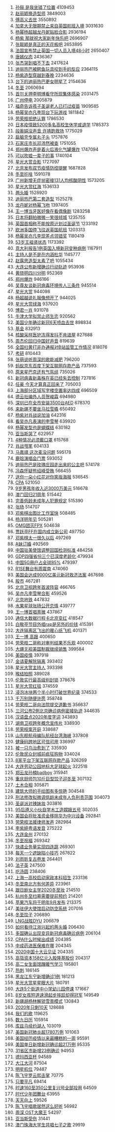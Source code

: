1. [孙俪 是我坐错了位置](https://s.weibo.com/weibo?q=%E5%AD%99%E4%BF%AA%20%E6%98%AF%E6%88%91%E5%9D%90%E9%94%99%E4%BA%86%E4%BD%8D%E7%BD%AE&Refer=top) 4109453
1. [赵丽颖换造型师](https://s.weibo.com/weibo?q=%23%E8%B5%B5%E4%B8%BD%E9%A2%96%E6%8D%A2%E9%80%A0%E5%9E%8B%E5%B8%88%23&Refer=top) 3849003
1. [傅高义去世](https://s.weibo.com/weibo?q=%23%E5%82%85%E9%AB%98%E4%B9%89%E5%8E%BB%E4%B8%96%23&Refer=top) 3550892
1. [加拿大无限期禁止来自英国航班入境](https://s.weibo.com/weibo?q=%E5%8A%A0%E6%8B%BF%E5%A4%A7%E6%97%A0%E9%99%90%E6%9C%9F%E7%A6%81%E6%AD%A2%E6%9D%A5%E8%87%AA%E8%8B%B1%E5%9B%BD%E8%88%AA%E7%8F%AD%E5%85%A5%E5%A2%83&Refer=top) 3031630
1. [杨幂杨超越龙丹妮贴脸合影](https://s.weibo.com/weibo?q=%23%E6%9D%A8%E5%B9%82%E6%9D%A8%E8%B6%85%E8%B6%8A%E9%BE%99%E4%B8%B9%E5%A6%AE%E8%B4%B4%E8%84%B8%E5%90%88%E5%BD%B1%23&Refer=top) 2936194
1. [杨紫 那就祝大家新年快乐吧](https://s.weibo.com/weibo?q=%E6%9D%A8%E7%B4%AB%20%E9%82%A3%E5%B0%B1%E7%A5%9D%E5%A4%A7%E5%AE%B6%E6%96%B0%E5%B9%B4%E5%BF%AB%E4%B9%90%E5%90%A7&Refer=top) 2696907
1. [张靓颖是真正的天花板吧](https://s.weibo.com/weibo?q=%23%E5%BC%A0%E9%9D%93%E9%A2%96%E6%98%AF%E7%9C%9F%E6%AD%A3%E7%9A%84%E5%A4%A9%E8%8A%B1%E6%9D%BF%E5%90%A7%23&Refer=top) 2653895
1. [法国宣布禁止英国一切人员入境48小时](https://s.weibo.com/weibo?q=%23%E6%B3%95%E5%9B%BD%E5%AE%A3%E5%B8%83%E7%A6%81%E6%AD%A2%E8%8B%B1%E5%9B%BD%E4%B8%80%E5%88%87%E4%BA%BA%E5%91%98%E5%85%A5%E5%A2%8348%E5%B0%8F%E6%97%B6%23&Refer=top) 2650407
1. [唐嫣仪态](https://s.weibo.com/weibo?q=%23%E5%94%90%E5%AB%A3%E4%BB%AA%E6%80%81%23&Refer=top) 2436367
1. [张杰哭到唱不下去](https://s.weibo.com/weibo?q=%E5%BC%A0%E6%9D%B0%E5%93%AD%E5%88%B0%E5%94%B1%E4%B8%8D%E4%B8%8B%E5%8E%BB&Refer=top) 2417624
1. [迪丽热巴被鳄鱼玩具咬到手的反应](https://s.weibo.com/weibo?q=%E8%BF%AA%E4%B8%BD%E7%83%AD%E5%B7%B4%E8%A2%AB%E9%B3%84%E9%B1%BC%E7%8E%A9%E5%85%B7%E5%92%AC%E5%88%B0%E6%89%8B%E7%9A%84%E5%8F%8D%E5%BA%94&Refer=top) 2364115
1. [杨紫造型穿越到春晚](https://s.weibo.com/weibo?q=%E6%9D%A8%E7%B4%AB%E9%80%A0%E5%9E%8B%E7%A9%BF%E8%B6%8A%E5%88%B0%E6%98%A5%E6%99%9A&Refer=top) 2234636
1. [台下的迪丽热巴更女明星了](https://s.weibo.com/weibo?q=%E5%8F%B0%E4%B8%8B%E7%9A%84%E8%BF%AA%E4%B8%BD%E7%83%AD%E5%B7%B4%E6%9B%B4%E5%A5%B3%E6%98%8E%E6%98%9F%E4%BA%86&Refer=top) 2154636
1. [冬至](https://s.weibo.com/weibo?q=%E5%86%AC%E8%87%B3&Refer=top) 2060694
1. [首尔关押李明博看守所现集体感染](https://s.weibo.com/weibo?q=%23%E9%A6%96%E5%B0%94%E5%85%B3%E6%8A%BC%E6%9D%8E%E6%98%8E%E5%8D%9A%E7%9C%8B%E5%AE%88%E6%89%80%E7%8E%B0%E9%9B%86%E4%BD%93%E6%84%9F%E6%9F%93%23&Refer=top) 2031475
1. [广州停电](https://s.weibo.com/weibo?q=%E5%B9%BF%E5%B7%9E%E5%81%9C%E7%94%B5&Refer=top) 2005879
1. [福奇告诉孩子圣诞老人已打过疫苗](https://s.weibo.com/weibo?q=%E7%A6%8F%E5%A5%87%E5%91%8A%E8%AF%89%E5%AD%A9%E5%AD%90%E5%9C%A3%E8%AF%9E%E8%80%81%E4%BA%BA%E5%B7%B2%E6%89%93%E8%BF%87%E7%96%AB%E8%8B%97&Refer=top) 1909585
1. [杨幂吴亦凡李现台下玩游戏](https://s.weibo.com/weibo?q=%23%E6%9D%A8%E5%B9%82%E5%90%B4%E4%BA%A6%E5%87%A1%E6%9D%8E%E7%8E%B0%E5%8F%B0%E4%B8%8B%E7%8E%A9%E6%B8%B8%E6%88%8F%23&Refer=top) 1811842
1. [劳荣枝拒绝认罪](https://s.weibo.com/weibo?q=%E5%8A%B3%E8%8D%A3%E6%9E%9D%E6%8B%92%E7%BB%9D%E8%AE%A4%E7%BD%AA&Refer=top) 1786530
1. [日本疫情致5200多名高校生休学或退学](https://s.weibo.com/weibo?q=%E6%97%A5%E6%9C%AC%E7%96%AB%E6%83%85%E8%87%B45200%E5%A4%9A%E5%90%8D%E9%AB%98%E6%A0%A1%E7%94%9F%E4%BC%91%E5%AD%A6%E6%88%96%E9%80%80%E5%AD%A6&Refer=top) 1785373
1. [段奥娟没声音 许靖韵救场](https://s.weibo.com/weibo?q=%E6%AE%B5%E5%A5%A5%E5%A8%9F%E6%B2%A1%E5%A3%B0%E9%9F%B3%20%E8%AE%B8%E9%9D%96%E9%9F%B5%E6%95%91%E5%9C%BA&Refer=top) 1775029
1. [扁脑壳专属丸子头](https://s.weibo.com/weibo?q=%E6%89%81%E8%84%91%E5%A3%B3%E4%B8%93%E5%B1%9E%E4%B8%B8%E5%AD%90%E5%A4%B4&Refer=top) 1757876
1. [石家庄市长邓沛然被查](https://s.weibo.com/weibo?q=%23%E7%9F%B3%E5%AE%B6%E5%BA%84%E5%B8%82%E9%95%BF%E9%82%93%E6%B2%9B%E7%84%B6%E8%A2%AB%E6%9F%A5%23&Refer=top) 1751055
1. [郑州爆炸声是着火后液化气罐爆炸](https://s.weibo.com/weibo?q=%E9%83%91%E5%B7%9E%E7%88%86%E7%82%B8%E5%A3%B0%E6%98%AF%E7%9D%80%E7%81%AB%E5%90%8E%E6%B6%B2%E5%8C%96%E6%B0%94%E7%BD%90%E7%88%86%E7%82%B8&Refer=top) 1747094
1. [可以吹嘘一辈子的事](https://s.weibo.com/weibo?q=%23%E5%8F%AF%E4%BB%A5%E5%90%B9%E5%98%98%E4%B8%80%E8%BE%88%E5%AD%90%E7%9A%84%E4%BA%8B%23&Refer=top) 1740104
1. [星光大赏合影](https://s.weibo.com/weibo?q=%23%E6%98%9F%E5%85%89%E5%A4%A7%E8%B5%8F%E5%90%88%E5%BD%B1%23&Refer=top) 1727097
1. [北京发布双节疫情防控提醒](https://s.weibo.com/weibo?q=%23%E5%8C%97%E4%BA%AC%E5%8F%91%E5%B8%83%E5%8F%8C%E8%8A%82%E7%96%AB%E6%83%85%E9%98%B2%E6%8E%A7%E6%8F%90%E9%86%92%23&Refer=top) 1687828
1. [冬至吃啥](https://s.weibo.com/weibo?q=%23%E5%86%AC%E8%87%B3%E5%90%83%E5%95%A5%23&Refer=top) 1591078
1. [广州新增无症状密接131人均核酸阴性](https://s.weibo.com/weibo?q=%23%E5%B9%BF%E5%B7%9E%E6%96%B0%E5%A2%9E%E6%97%A0%E7%97%87%E7%8A%B6%E5%AF%86%E6%8E%A5131%E4%BA%BA%E5%9D%87%E6%A0%B8%E9%85%B8%E9%98%B4%E6%80%A7%23&Refer=top) 1573205
1. [星光大赏红海](https://s.weibo.com/weibo?q=%23%E6%98%9F%E5%85%89%E5%A4%A7%E8%B5%8F%E7%BA%A2%E6%B5%B7%23&Refer=top) 1536133
1. [两头婚](https://s.weibo.com/weibo?q=%23%E4%B8%A4%E5%A4%B4%E5%A9%9A%23&Refer=top) 1528920
1. [迪丽热巴第二套造型](https://s.weibo.com/weibo?q=%23%E8%BF%AA%E4%B8%BD%E7%83%AD%E5%B7%B4%E7%AC%AC%E4%BA%8C%E5%A5%97%E9%80%A0%E5%9E%8B%23&Refer=top) 1525278
1. [龙丹妮对杨幂飞吻](https://s.weibo.com/weibo?q=%23%E9%BE%99%E4%B8%B9%E5%A6%AE%E5%AF%B9%E6%9D%A8%E5%B9%82%E9%A3%9E%E5%90%BB%23&Refer=top) 1397405
1. [王一博当牙医好像在看偶像剧](https://s.weibo.com/weibo?q=%23%E7%8E%8B%E4%B8%80%E5%8D%9A%E5%BD%93%E7%89%99%E5%8C%BB%E5%A5%BD%E5%83%8F%E5%9C%A8%E7%9C%8B%E5%81%B6%E5%83%8F%E5%89%A7%23&Refer=top) 1283258
1. [日本将翻拍微微一笑很倾城](https://s.weibo.com/weibo?q=%23%E6%97%A5%E6%9C%AC%E5%B0%86%E7%BF%BB%E6%8B%8D%E5%BE%AE%E5%BE%AE%E4%B8%80%E7%AC%91%E5%BE%88%E5%80%BE%E5%9F%8E%23&Refer=top) 1235755
1. [英国首相称不能按原计划过圣诞节](https://s.weibo.com/weibo?q=%E8%8B%B1%E5%9B%BD%E9%A6%96%E7%9B%B8%E7%A7%B0%E4%B8%8D%E8%83%BD%E6%8C%89%E5%8E%9F%E8%AE%A1%E5%88%92%E8%BF%87%E5%9C%A3%E8%AF%9E%E8%8A%82&Refer=top) 1233192
1. [欧洲多国停飞往返英国航班](https://s.weibo.com/weibo?q=%23%E6%AC%A7%E6%B4%B2%E5%A4%9A%E5%9B%BD%E5%81%9C%E9%A3%9E%E5%BE%80%E8%BF%94%E8%8B%B1%E5%9B%BD%E8%88%AA%E7%8F%AD%23&Refer=top) 1203313
1. [杨幂吴亦凡李现差点领错奖](https://s.weibo.com/weibo?q=%23%E6%9D%A8%E5%B9%82%E5%90%B4%E4%BA%A6%E5%87%A1%E6%9D%8E%E7%8E%B0%E5%B7%AE%E7%82%B9%E9%A2%86%E9%94%99%E5%A5%96%23&Refer=top) 1180419
1. [53岁王祖贤状态](https://s.weibo.com/weibo?q=%2353%E5%B2%81%E7%8E%8B%E7%A5%96%E8%B4%A4%E7%8A%B6%E6%80%81%23&Refer=top) 1173392
1. [意大利报告1例英国入境新冠变种病例](https://s.weibo.com/weibo?q=%23%E6%84%8F%E5%A4%A7%E5%88%A9%E6%8A%A5%E5%91%8A1%E4%BE%8B%E8%8B%B1%E5%9B%BD%E5%85%A5%E5%A2%83%E6%96%B0%E5%86%A0%E5%8F%98%E7%A7%8D%E7%97%85%E4%BE%8B%23&Refer=top) 1167911
1. [主持人是不是在内涵杜华](https://s.weibo.com/weibo?q=%23%E4%B8%BB%E6%8C%81%E4%BA%BA%E6%98%AF%E4%B8%8D%E6%98%AF%E5%9C%A8%E5%86%85%E6%B6%B5%E6%9D%9C%E5%8D%8E%23&Refer=top) 1145777
1. [赵露思造型太素了吧](https://s.weibo.com/weibo?q=%23%E8%B5%B5%E9%9C%B2%E6%80%9D%E9%80%A0%E5%9E%8B%E5%A4%AA%E7%B4%A0%E4%BA%86%E5%90%A7%23&Refer=top) 1055434
1. [大连公布新增确诊行动轨迹](https://s.weibo.com/weibo?q=%23%E5%A4%A7%E8%BF%9E%E5%85%AC%E5%B8%83%E6%96%B0%E5%A2%9E%E7%A1%AE%E8%AF%8A%E8%A1%8C%E5%8A%A8%E8%BD%A8%E8%BF%B9%23&Refer=top) 953936
1. [黄晓明四川分明](https://s.weibo.com/weibo?q=%23%E9%BB%84%E6%99%93%E6%98%8E%E5%9B%9B%E5%B7%9D%E5%88%86%E6%98%8E%23&Refer=top) 952369
1. [郑州爆炸](https://s.weibo.com/weibo?q=%E9%83%91%E5%B7%9E%E7%88%86%E7%82%B8&Refer=top) 946166
1. [吴尊友谈新冠病毒环境传人三条件](https://s.weibo.com/weibo?q=%23%E5%90%B4%E5%B0%8A%E5%8F%8B%E8%B0%88%E6%96%B0%E5%86%A0%E7%97%85%E6%AF%92%E7%8E%AF%E5%A2%83%E4%BC%A0%E4%BA%BA%E4%B8%89%E6%9D%A1%E4%BB%B6%23&Refer=top) 945514
1. [星光大赏](https://s.weibo.com/weibo?q=%E6%98%9F%E5%85%89%E5%A4%A7%E8%B5%8F&Refer=top) 944098
1. [杨超越说礼服像想开了](https://s.weibo.com/weibo?q=%23%E6%9D%A8%E8%B6%85%E8%B6%8A%E8%AF%B4%E7%A4%BC%E6%9C%8D%E5%83%8F%E6%83%B3%E5%BC%80%E4%BA%86%23&Refer=top) 944025
1. [星光大赏绿海](https://s.weibo.com/weibo?q=%23%E6%98%9F%E5%85%89%E5%A4%A7%E8%B5%8F%E7%BB%BF%E6%B5%B7%23&Refer=top) 937920
1. [博君一肖](https://s.weibo.com/weibo?q=%E5%8D%9A%E5%90%9B%E4%B8%80%E8%82%96&Refer=top) 931078
1. [牛津大学拟禁止师生恋](https://s.weibo.com/weibo?q=%E7%89%9B%E6%B4%A5%E5%A4%A7%E5%AD%A6%E6%8B%9F%E7%A6%81%E6%AD%A2%E5%B8%88%E7%94%9F%E6%81%8B&Refer=top) 920562
1. [美国少年确诊新冠6天喷血去世](https://s.weibo.com/weibo?q=%E7%BE%8E%E5%9B%BD%E5%B0%91%E5%B9%B4%E7%A1%AE%E8%AF%8A%E6%96%B0%E5%86%A06%E5%A4%A9%E5%96%B7%E8%A1%80%E5%8E%BB%E4%B8%96&Refer=top) 898834
1. [基金](https://s.weibo.com/weibo?q=%E5%9F%BA%E9%87%91&Refer=top) 832913
1. [核酸采样医护冻得发抖不肯进屋](https://s.weibo.com/weibo?q=%23%E6%A0%B8%E9%85%B8%E9%87%87%E6%A0%B7%E5%8C%BB%E6%8A%A4%E5%86%BB%E5%BE%97%E5%8F%91%E6%8A%96%E4%B8%8D%E8%82%AF%E8%BF%9B%E5%B1%8B%23&Refer=top) 827688
1. [周杰伦回归中国好声音](https://s.weibo.com/weibo?q=%E5%91%A8%E6%9D%B0%E4%BC%A6%E5%9B%9E%E5%BD%92%E4%B8%AD%E5%9B%BD%E5%A5%BD%E5%A3%B0%E9%9F%B3&Refer=top) 819639
1. [全国扫黄打非办通报对B站监管工作情况](https://s.weibo.com/weibo?q=%23%E5%85%A8%E5%9B%BD%E6%89%AB%E9%BB%84%E6%89%93%E9%9D%9E%E5%8A%9E%E9%80%9A%E6%8A%A5%E5%AF%B9B%E7%AB%99%E7%9B%91%E7%AE%A1%E5%B7%A5%E4%BD%9C%E6%83%85%E5%86%B5%23&Refer=top) 818076
1. [考研](https://s.weibo.com/weibo?q=%E8%80%83%E7%A0%94&Refer=top) 810443
1. [张萌说听周深的歌能减肥](https://s.weibo.com/weibo?q=%23%E5%BC%A0%E8%90%8C%E8%AF%B4%E5%90%AC%E5%91%A8%E6%B7%B1%E7%9A%84%E6%AD%8C%E8%83%BD%E5%87%8F%E8%82%A5%23&Refer=top) 796200
1. [蚂蚁京东百度下架互联网存款产品](https://s.weibo.com/weibo?q=%23%E8%9A%82%E8%9A%81%E4%BA%AC%E4%B8%9C%E7%99%BE%E5%BA%A6%E4%B8%8B%E6%9E%B6%E4%BA%92%E8%81%94%E7%BD%91%E5%AD%98%E6%AC%BE%E4%BA%A7%E5%93%81%23&Refer=top) 737593
1. [原来星巴克还有气氛组](https://s.weibo.com/weibo?q=%23%E5%8E%9F%E6%9D%A5%E6%98%9F%E5%B7%B4%E5%85%8B%E8%BF%98%E6%9C%89%E6%B0%94%E6%B0%9B%E7%BB%84%23&Refer=top) 735026
1. [新冠病毒新毒株在英已经失去控制](https://s.weibo.com/weibo?q=%23%E6%96%B0%E5%86%A0%E7%97%85%E6%AF%92%E6%96%B0%E6%AF%92%E6%A0%AA%E5%9C%A8%E8%8B%B1%E5%B7%B2%E7%BB%8F%E5%A4%B1%E5%8E%BB%E6%8E%A7%E5%88%B6%23&Refer=top) 727816
1. [任豪 今天才算真正回来了](https://s.weibo.com/weibo?q=%E4%BB%BB%E8%B1%AA%20%E4%BB%8A%E5%A4%A9%E6%89%8D%E7%AE%97%E7%9C%9F%E6%AD%A3%E5%9B%9E%E6%9D%A5%E4%BA%86&Refer=top) 705003
1. [上海部分区域写字楼空置率达四成](https://s.weibo.com/weibo?q=%23%E4%B8%8A%E6%B5%B7%E9%83%A8%E5%88%86%E5%8C%BA%E5%9F%9F%E5%86%99%E5%AD%97%E6%A5%BC%E7%A9%BA%E7%BD%AE%E7%8E%87%E8%BE%BE%E5%9B%9B%E6%88%90%23&Refer=top) 696509
1. [德云社编外人员贺峻霖](https://s.weibo.com/weibo?q=%23%E5%BE%B7%E4%BA%91%E7%A4%BE%E7%BC%96%E5%A4%96%E4%BA%BA%E5%91%98%E8%B4%BA%E5%B3%BB%E9%9C%96%23&Refer=top) 694980
1. [深圳已在全市安装3500台AED](https://s.weibo.com/weibo?q=%23%E6%B7%B1%E5%9C%B3%E5%B7%B2%E5%9C%A8%E5%85%A8%E5%B8%82%E5%AE%89%E8%A3%853500%E5%8F%B0AED%23&Refer=top) 678370
1. [来新疆不要坐马拉雪橇](https://s.weibo.com/weibo?q=%23%E6%9D%A5%E6%96%B0%E7%96%86%E4%B8%8D%E8%A6%81%E5%9D%90%E9%A9%AC%E6%8B%89%E9%9B%AA%E6%A9%87%23&Refer=top) 650492
1. [杨紫对肖战说加油](https://s.weibo.com/weibo?q=%23%E6%9D%A8%E7%B4%AB%E5%AF%B9%E8%82%96%E6%88%98%E8%AF%B4%E5%8A%A0%E6%B2%B9%23&Refer=top) 642316
1. [看吴亦凡表演的李雪琴](https://s.weibo.com/weibo?q=%23%E7%9C%8B%E5%90%B4%E4%BA%A6%E5%87%A1%E8%A1%A8%E6%BC%94%E7%9A%84%E6%9D%8E%E9%9B%AA%E7%90%B4%23&Refer=top) 639920
1. [杨幂发型也是蝴蝶结](https://s.weibo.com/weibo?q=%23%E6%9D%A8%E5%B9%82%E5%8F%91%E5%9E%8B%E4%B9%9F%E6%98%AF%E8%9D%B4%E8%9D%B6%E7%BB%93%23&Refer=top) 630182
1. [亚当斯哭了](https://s.weibo.com/weibo?q=%23%E4%BA%9A%E5%BD%93%E6%96%AF%E5%93%AD%E4%BA%86%23&Refer=top) 622957
1. [4种情况必须戴口罩](https://s.weibo.com/weibo?q=%234%E7%A7%8D%E6%83%85%E5%86%B5%E5%BF%85%E9%A1%BB%E6%88%B4%E5%8F%A3%E7%BD%A9%23&Refer=top) 615768
1. [肖战甩笔](https://s.weibo.com/weibo?q=%23%E8%82%96%E6%88%98%E7%94%A9%E7%AC%94%23&Refer=top) 604133
1. [马嘉祺 这次麦没问题](https://s.weibo.com/weibo?q=%E9%A9%AC%E5%98%89%E7%A5%BA%20%E8%BF%99%E6%AC%A1%E9%BA%A6%E6%B2%A1%E9%97%AE%E9%A2%98&Refer=top) 595178
1. [鹿晗演唱会门票](https://s.weibo.com/weibo?q=%E9%B9%BF%E6%99%97%E6%BC%94%E5%94%B1%E4%BC%9A%E9%97%A8%E7%A5%A8&Refer=top) 593052
1. [迪丽热巴是玫瑰庄园走出来的公主吧](https://s.weibo.com/weibo?q=%23%E8%BF%AA%E4%B8%BD%E7%83%AD%E5%B7%B4%E6%98%AF%E7%8E%AB%E7%91%B0%E5%BA%84%E5%9B%AD%E8%B5%B0%E5%87%BA%E6%9D%A5%E7%9A%84%E5%85%AC%E4%B8%BB%E5%90%A7%23&Refer=top) 574178
1. [冯森怀疑熊绍峰受贿](https://s.weibo.com/weibo?q=%23%E5%86%AF%E6%A3%AE%E6%80%80%E7%96%91%E7%86%8A%E7%BB%8D%E5%B3%B0%E5%8F%97%E8%B4%BF%23&Refer=top) 566455
1. [送你一朵小红花对你笑版海报](https://s.weibo.com/weibo?q=%23%E9%80%81%E4%BD%A0%E4%B8%80%E6%9C%B5%E5%B0%8F%E7%BA%A2%E8%8A%B1%E5%AF%B9%E4%BD%A0%E7%AC%91%E7%89%88%E6%B5%B7%E6%8A%A5%23&Refer=top) 536545
1. [CPA](https://s.weibo.com/weibo?q=CPA&Refer=top) 521050
1. [9岁男孩年收入近3000万美元](https://s.weibo.com/weibo?q=%239%E5%B2%81%E7%94%B7%E5%AD%A9%E5%B9%B4%E6%94%B6%E5%85%A5%E8%BF%913000%E4%B8%87%E7%BE%8E%E5%85%83%23&Refer=top) 516678
1. [澳门回归21周年](https://s.weibo.com/weibo?q=%23%E6%BE%B3%E9%97%A8%E5%9B%9E%E5%BD%9221%E5%91%A8%E5%B9%B4%23&Refer=top) 515442
1. [完善低龄未成年人犯罪规定](https://s.weibo.com/weibo?q=%23%E5%AE%8C%E5%96%84%E4%BD%8E%E9%BE%84%E6%9C%AA%E6%88%90%E5%B9%B4%E4%BA%BA%E7%8A%AF%E7%BD%AA%E8%A7%84%E5%AE%9A%23&Refer=top) 515390
1. [张旸](https://s.weibo.com/weibo?q=%E5%BC%A0%E6%97%B8&Refer=top) 514707
1. [邓紫棋出图比工作室快](https://s.weibo.com/weibo?q=%23%E9%82%93%E7%B4%AB%E6%A3%8B%E5%87%BA%E5%9B%BE%E6%AF%94%E5%B7%A5%E4%BD%9C%E5%AE%A4%E5%BF%AB%23&Refer=top) 508485
1. [杨洋明年见](https://s.weibo.com/weibo?q=%E6%9D%A8%E6%B4%8B%E6%98%8E%E5%B9%B4%E8%A7%81&Refer=top) 505281
1. [OMG团灭FPX](https://s.weibo.com/weibo?q=%23OMG%E5%9B%A2%E7%81%ADFPX%23&Refer=top) 504638
1. [贾跃亭FF在国内成立新公司](https://s.weibo.com/weibo?q=%E8%B4%BE%E8%B7%83%E4%BA%ADFF%E5%9C%A8%E5%9B%BD%E5%86%85%E6%88%90%E7%AB%8B%E6%96%B0%E5%85%AC%E5%8F%B8&Refer=top) 497750
1. [邓紫棋太一很久以后](https://s.weibo.com/weibo?q=%23%E9%82%93%E7%B4%AB%E6%A3%8B%E5%A4%AA%E4%B8%80%E5%BE%88%E4%B9%85%E4%BB%A5%E5%90%8E%23&Refer=top) 497269
1. [A妹订婚](https://s.weibo.com/weibo?q=A%E5%A6%B9%E8%AE%A2%E5%A9%9A&Refer=top) 492569
1. [中国驻美使馆调整回国检测标准](https://s.weibo.com/weibo?q=%23%E4%B8%AD%E5%9B%BD%E9%A9%BB%E7%BE%8E%E4%BD%BF%E9%A6%86%E8%B0%83%E6%95%B4%E5%9B%9E%E5%9B%BD%E6%A3%80%E6%B5%8B%E6%A0%87%E5%87%86%23&Refer=top) 484258
1. [GDP四强省份三个已深度老龄化](https://s.weibo.com/weibo?q=%23GDP%E5%9B%9B%E5%BC%BA%E7%9C%81%E4%BB%BD%E4%B8%89%E4%B8%AA%E5%B7%B2%E6%B7%B1%E5%BA%A6%E8%80%81%E9%BE%84%E5%8C%96%23&Refer=top) 479934
1. [中国5G用户占全球85%](https://s.weibo.com/weibo?q=%E4%B8%AD%E5%9B%BD5G%E7%94%A8%E6%88%B7%E5%8D%A0%E5%85%A8%E7%90%8385%25&Refer=top) 479397
1. [R1SE舞台有周震南](https://s.weibo.com/weibo?q=%23R1SE%E8%88%9E%E5%8F%B0%E6%9C%89%E5%91%A8%E9%9C%87%E5%8D%97%23&Refer=top) 474060
1. [美国会达成9000亿美元新冠救济法案](https://s.weibo.com/weibo?q=%E7%BE%8E%E5%9B%BD%E4%BC%9A%E8%BE%BE%E6%88%909000%E4%BA%BF%E7%BE%8E%E5%85%83%E6%96%B0%E5%86%A0%E6%95%91%E6%B5%8E%E6%B3%95%E6%A1%88&Refer=top) 467698
1. [股市](https://s.weibo.com/weibo?q=%E8%82%A1%E5%B8%82&Refer=top) 467281
1. [北京卫视跨年首波阵容](https://s.weibo.com/weibo?q=%23%E5%8C%97%E4%BA%AC%E5%8D%AB%E8%A7%86%E8%B7%A8%E5%B9%B4%E9%A6%96%E6%B3%A2%E9%98%B5%E5%AE%B9%23&Refer=top) 466765
1. [吴亦凡李雪琴合影](https://s.weibo.com/weibo?q=%23%E5%90%B4%E4%BA%A6%E5%87%A1%E6%9D%8E%E9%9B%AA%E7%90%B4%E5%90%88%E5%BD%B1%23&Refer=top) 459526
1. [北京地铁](https://s.weibo.com/weibo?q=%E5%8C%97%E4%BA%AC%E5%9C%B0%E9%93%81&Refer=top) 447832
1. [水果星球张旸公开恋情](https://s.weibo.com/weibo?q=%23%E6%B0%B4%E6%9E%9C%E6%98%9F%E7%90%83%E5%BC%A0%E6%97%B8%E5%85%AC%E5%BC%80%E6%81%8B%E6%83%85%23&Refer=top) 439777
1. [王一博首唱熹微](https://s.weibo.com/weibo?q=%23%E7%8E%8B%E4%B8%80%E5%8D%9A%E9%A6%96%E5%94%B1%E7%86%B9%E5%BE%AE%23&Refer=top) 437867
1. [通信大数据行程卡北京变红](https://s.weibo.com/weibo?q=%23%E9%80%9A%E4%BF%A1%E5%A4%A7%E6%95%B0%E6%8D%AE%E8%A1%8C%E7%A8%8B%E5%8D%A1%E5%8C%97%E4%BA%AC%E5%8F%98%E7%BA%A2%23&Refer=top) 418547
1. [白敬亭节目外唱rap是另外的价钱](https://s.weibo.com/weibo?q=%23%E7%99%BD%E6%95%AC%E4%BA%AD%E8%8A%82%E7%9B%AE%E5%A4%96%E5%94%B1rap%E6%98%AF%E5%8F%A6%E5%A4%96%E7%9A%84%E4%BB%B7%E9%92%B1%23&Refer=top) 415391
1. [大连隔离区飞出的暖心纸飞机](https://s.weibo.com/weibo?q=%23%E5%A4%A7%E8%BF%9E%E9%9A%94%E7%A6%BB%E5%8C%BA%E9%A3%9E%E5%87%BA%E7%9A%84%E6%9A%96%E5%BF%83%E7%BA%B8%E9%A3%9E%E6%9C%BA%23&Refer=top) 401371
1. [王一博 高跟](https://s.weibo.com/weibo?q=%E7%8E%8B%E4%B8%80%E5%8D%9A%20%E9%AB%98%E8%B7%9F&Refer=top) 400650
1. [劳荣枝二哥称对审判结果不乐观](https://s.weibo.com/weibo?q=%E5%8A%B3%E8%8D%A3%E6%9E%9D%E4%BA%8C%E5%93%A5%E7%A7%B0%E5%AF%B9%E5%AE%A1%E5%88%A4%E7%BB%93%E6%9E%9C%E4%B8%8D%E4%B9%90%E8%A7%82&Refer=top) 400002
1. [大疆无视美国制裁继续销售](https://s.weibo.com/weibo?q=%E5%A4%A7%E7%96%86%E6%97%A0%E8%A7%86%E7%BE%8E%E5%9B%BD%E5%88%B6%E8%A3%81%E7%BB%A7%E7%BB%AD%E9%94%80%E5%94%AE&Refer=top) 399584
1. [美国疫情](https://s.weibo.com/weibo?q=%E7%BE%8E%E5%9B%BD%E7%96%AB%E6%83%85&Refer=top) 397918
1. [金请夏解除隔离](https://s.weibo.com/weibo?q=%E9%87%91%E8%AF%B7%E5%A4%8F%E8%A7%A3%E9%99%A4%E9%9A%94%E7%A6%BB&Refer=top) 393402
1. [星光大赏主持人](https://s.weibo.com/weibo?q=%E6%98%9F%E5%85%89%E5%A4%A7%E8%B5%8F%E4%B8%BB%E6%8C%81%E4%BA%BA&Refer=top) 393398
1. [喉结拍照](https://s.weibo.com/weibo?q=%23%E5%96%89%E7%BB%93%E6%8B%8D%E7%85%A7%23&Refer=top) 389028
1. [伦敦实行最高级别封锁](https://s.weibo.com/weibo?q=%23%E4%BC%A6%E6%95%A6%E5%AE%9E%E8%A1%8C%E6%9C%80%E9%AB%98%E7%BA%A7%E5%88%AB%E5%B0%81%E9%94%81%23&Refer=top) 378676
1. [星光大赏红毯](https://s.weibo.com/weibo?q=%23%E6%98%9F%E5%85%89%E5%A4%A7%E8%B5%8F%E7%BA%A2%E6%AF%AF%23&Refer=top) 374559
1. [浸泡冰块两个半小时打破世界纪录](https://s.weibo.com/weibo?q=%E6%B5%B8%E6%B3%A1%E5%86%B0%E5%9D%97%E4%B8%A4%E4%B8%AA%E5%8D%8A%E5%B0%8F%E6%97%B6%E6%89%93%E7%A0%B4%E4%B8%96%E7%95%8C%E7%BA%AA%E5%BD%95&Refer=top) 374533
1. [千万别随便许愿](https://s.weibo.com/weibo?q=%23%E5%8D%83%E4%B8%87%E5%88%AB%E9%9A%8F%E4%BE%BF%E8%AE%B8%E6%84%BF%23&Refer=top) 358748
1. [劳荣枝二哥向法院提交道歉书](https://s.weibo.com/weibo?q=%23%E5%8A%B3%E8%8D%A3%E6%9E%9D%E4%BA%8C%E5%93%A5%E5%90%91%E6%B3%95%E9%99%A2%E6%8F%90%E4%BA%A4%E9%81%93%E6%AD%89%E4%B9%A6%23&Refer=top) 356637
1. [三河公布2例北京确诊病例密接轨迹](https://s.weibo.com/weibo?q=%23%E4%B8%89%E6%B2%B3%E5%85%AC%E5%B8%832%E4%BE%8B%E5%8C%97%E4%BA%AC%E7%A1%AE%E8%AF%8A%E7%97%85%E4%BE%8B%E5%AF%86%E6%8E%A5%E8%BD%A8%E8%BF%B9%23&Refer=top) 344635
1. [汉语盘点2020年度字词](https://s.weibo.com/weibo?q=%23%E6%B1%89%E8%AF%AD%E7%9B%98%E7%82%B92020%E5%B9%B4%E5%BA%A6%E5%AD%97%E8%AF%8D%23&Refer=top) 343893
1. [湖南卫视跨年概念宣传片](https://s.weibo.com/weibo?q=%23%E6%B9%96%E5%8D%97%E5%8D%AB%E8%A7%86%E8%B7%A8%E5%B9%B4%E6%A6%82%E5%BF%B5%E5%AE%A3%E4%BC%A0%E7%89%87%23&Refer=top) 338930
1. [劳荣枝案开庭](https://s.weibo.com/weibo?q=%23%E5%8A%B3%E8%8D%A3%E6%9E%9D%E6%A1%88%E5%BC%80%E5%BA%AD%23&Refer=top) 338687
1. [山东舰航母编队航经台湾海峡](https://s.weibo.com/weibo?q=%E5%B1%B1%E4%B8%9C%E8%88%B0%E8%88%AA%E6%AF%8D%E7%BC%96%E9%98%9F%E8%88%AA%E7%BB%8F%E5%8F%B0%E6%B9%BE%E6%B5%B7%E5%B3%A1&Refer=top) 337808
1. [健康码跨地区可信可用](https://s.weibo.com/weibo?q=%23%E5%81%A5%E5%BA%B7%E7%A0%81%E8%B7%A8%E5%9C%B0%E5%8C%BA%E5%8F%AF%E4%BF%A1%E5%8F%AF%E7%94%A8%23&Refer=top) 336997
1. [被一只鸟治愈到了](https://s.weibo.com/weibo?q=%23%E8%A2%AB%E4%B8%80%E5%8F%AA%E9%B8%9F%E6%B2%BB%E6%84%88%E5%88%B0%E4%BA%86%23&Refer=top) 335930
1. [伦敦民众封城前疯狂购物](https://s.weibo.com/weibo?q=%E4%BC%A6%E6%95%A6%E6%B0%91%E4%BC%97%E5%B0%81%E5%9F%8E%E5%89%8D%E7%96%AF%E7%8B%82%E8%B4%AD%E7%89%A9&Refer=top) 334024
1. [8家平台下架互联网存款产品](https://s.weibo.com/weibo?q=%238%E5%AE%B6%E5%B9%B3%E5%8F%B0%E4%B8%8B%E6%9E%B6%E4%BA%92%E8%81%94%E7%BD%91%E5%AD%98%E6%AC%BE%E4%BA%A7%E5%93%81%23&Refer=top) 326269
1. [大连劳动公园地标大足球起火](https://s.weibo.com/weibo?q=%E5%A4%A7%E8%BF%9E%E5%8A%B3%E5%8A%A8%E5%85%AC%E5%9B%AD%E5%9C%B0%E6%A0%87%E5%A4%A7%E8%B6%B3%E7%90%83%E8%B5%B7%E7%81%AB&Refer=top) 322518
1. [郑云龙孙楠badboy](https://s.weibo.com/weibo?q=%23%E9%83%91%E4%BA%91%E9%BE%99%E5%AD%99%E6%A5%A0badboy%23&Refer=top) 315941
1. [重庆厨师包10斤巨型饺子迎冬至](https://s.weibo.com/weibo?q=%E9%87%8D%E5%BA%86%E5%8E%A8%E5%B8%88%E5%8C%8510%E6%96%A4%E5%B7%A8%E5%9E%8B%E9%A5%BA%E5%AD%90%E8%BF%8E%E5%86%AC%E8%87%B3&Refer=top) 307132
1. [土木合相](https://s.weibo.com/weibo?q=%E5%9C%9F%E6%9C%A8%E5%90%88%E7%9B%B8&Refer=top) 305871
1. [建筑大师的手绘图有多惊艳](https://s.weibo.com/weibo?q=%23%E5%BB%BA%E7%AD%91%E5%A4%A7%E5%B8%88%E7%9A%84%E6%89%8B%E7%BB%98%E5%9B%BE%E6%9C%89%E5%A4%9A%E6%83%8A%E8%89%B3%23&Refer=top) 304548
1. [刑法修改拟微调低龄未成年人负刑责范围](https://s.weibo.com/weibo?q=%23%E5%88%91%E6%B3%95%E4%BF%AE%E6%94%B9%E6%8B%9F%E5%BE%AE%E8%B0%83%E4%BD%8E%E9%BE%84%E6%9C%AA%E6%88%90%E5%B9%B4%E4%BA%BA%E8%B4%9F%E5%88%91%E8%B4%A3%E8%8C%83%E5%9B%B4%23&Refer=top) 304073
1. [圣诞派对辣妹妆](https://s.weibo.com/weibo?q=%23%E5%9C%A3%E8%AF%9E%E6%B4%BE%E5%AF%B9%E8%BE%A3%E5%A6%B9%E5%A6%86%23&Refer=top) 303816
1. [95后遵义小伙自学木工造嫦娥五号](https://s.weibo.com/weibo?q=%2395%E5%90%8E%E9%81%B5%E4%B9%89%E5%B0%8F%E4%BC%99%E8%87%AA%E5%AD%A6%E6%9C%A8%E5%B7%A5%E9%80%A0%E5%AB%A6%E5%A8%A5%E4%BA%94%E5%8F%B7%23&Refer=top) 302035
1. [美国会将批准资金移除华为中兴设备](https://s.weibo.com/weibo?q=%E7%BE%8E%E5%9B%BD%E4%BC%9A%E5%B0%86%E6%89%B9%E5%87%86%E8%B5%84%E9%87%91%E7%A7%BB%E9%99%A4%E5%8D%8E%E4%B8%BA%E4%B8%AD%E5%85%B4%E8%AE%BE%E5%A4%87&Refer=top) 292841
1. [劳荣枝法援律师发声](https://s.weibo.com/weibo?q=%E5%8A%B3%E8%8D%A3%E6%9E%9D%E6%B3%95%E6%8F%B4%E5%BE%8B%E5%B8%88%E5%8F%91%E5%A3%B0&Refer=top) 282984
1. [李紫婷粤语发音](https://s.weibo.com/weibo?q=%E6%9D%8E%E7%B4%AB%E5%A9%B7%E7%B2%A4%E8%AF%AD%E5%8F%91%E9%9F%B3&Refer=top) 275222
1. [大连金州](https://s.weibo.com/weibo?q=%E5%A4%A7%E8%BF%9E%E9%87%91%E5%B7%9E&Refer=top) 270132
1. [冬至祝福](https://s.weibo.com/weibo?q=%E5%86%AC%E8%87%B3%E7%A5%9D%E7%A6%8F&Refer=top) 269342
1. [快递业务量实现四连跳](https://s.weibo.com/weibo?q=%23%E5%BF%AB%E9%80%92%E4%B8%9A%E5%8A%A1%E9%87%8F%E5%AE%9E%E7%8E%B0%E5%9B%9B%E8%BF%9E%E8%B7%B3%23&Refer=top) 269301
1. [每天一个遮缺陷小技巧](https://s.weibo.com/weibo?q=%23%E6%AF%8F%E5%A4%A9%E4%B8%80%E4%B8%AA%E9%81%AE%E7%BC%BA%E9%99%B7%E5%B0%8F%E6%8A%80%E5%B7%A7%23&Refer=top) 267622
1. [刘雨昕复古卷发](https://s.weibo.com/weibo?q=%23%E5%88%98%E9%9B%A8%E6%98%95%E5%A4%8D%E5%8F%A4%E5%8D%B7%E5%8F%91%23&Refer=top) 264401
1. [法子英](https://s.weibo.com/weibo?q=%E6%B3%95%E5%AD%90%E8%8B%B1&Refer=top) 247500
1. [吃汤圆](https://s.weibo.com/weibo?q=%E5%90%83%E6%B1%A4%E5%9C%86&Refer=top) 238406
1. [上海一高校启动家政本科招生](https://s.weibo.com/weibo?q=%23%E4%B8%8A%E6%B5%B7%E4%B8%80%E9%AB%98%E6%A0%A1%E5%90%AF%E5%8A%A8%E5%AE%B6%E6%94%BF%E6%9C%AC%E7%A7%91%E6%8B%9B%E7%94%9F%23&Refer=top) 233136
1. [冬至南北方有何差异](https://s.weibo.com/weibo?q=%23%E5%86%AC%E8%87%B3%E5%8D%97%E5%8C%97%E6%96%B9%E6%9C%89%E4%BD%95%E5%B7%AE%E5%BC%82%23&Refer=top) 223961
1. [跟日剧女主学2020冬至妆](https://s.weibo.com/weibo?q=%23%E8%B7%9F%E6%97%A5%E5%89%A7%E5%A5%B3%E4%B8%BB%E5%AD%A62020%E5%86%AC%E8%87%B3%E5%A6%86%23&Refer=top) 214510
1. [杭州冬至扫墓需要提前预约](https://s.weibo.com/weibo?q=%23%E6%9D%AD%E5%B7%9E%E5%86%AC%E8%87%B3%E6%89%AB%E5%A2%93%E9%9C%80%E8%A6%81%E6%8F%90%E5%89%8D%E9%A2%84%E7%BA%A6%23&Refer=top) 214201
1. [苹果汽车将于明年9月发布](https://s.weibo.com/weibo?q=%E8%8B%B9%E6%9E%9C%E6%B1%BD%E8%BD%A6%E5%B0%86%E4%BA%8E%E6%98%8E%E5%B9%B49%E6%9C%88%E5%8F%91%E5%B8%83&Refer=top) 213375
1. [美驻伊大使馆启动防空系统](https://s.weibo.com/weibo?q=%E7%BE%8E%E9%A9%BB%E4%BC%8A%E5%A4%A7%E4%BD%BF%E9%A6%86%E5%90%AF%E5%8A%A8%E9%98%B2%E7%A9%BA%E7%B3%BB%E7%BB%9F&Refer=top) 207016
1. [冬至饺子](https://s.weibo.com/weibo?q=%E5%86%AC%E8%87%B3%E9%A5%BA%E5%AD%90&Refer=top) 206890
1. [LNG战胜DYU](https://s.weibo.com/weibo?q=LNG%E6%88%98%E8%83%9CDYU&Refer=top) 206679
1. [如何看待江浙兴起的两头婚](https://s.weibo.com/weibo?q=%23%E5%A6%82%E4%BD%95%E7%9C%8B%E5%BE%85%E6%B1%9F%E6%B5%99%E5%85%B4%E8%B5%B7%E7%9A%84%E4%B8%A4%E5%A4%B4%E5%A9%9A%23&Refer=top) 206430
1. [多国确认出现变异新冠病毒确诊病例](https://s.weibo.com/weibo?q=%23%E5%A4%9A%E5%9B%BD%E7%A1%AE%E8%AE%A4%E5%87%BA%E7%8E%B0%E5%8F%98%E5%BC%82%E6%96%B0%E5%86%A0%E7%97%85%E6%AF%92%E7%A1%AE%E8%AF%8A%E7%97%85%E4%BE%8B%23&Refer=top) 206104
1. [CPA什么时候出成绩](https://s.weibo.com/weibo?q=CPA%E4%BB%80%E4%B9%88%E6%97%B6%E5%80%99%E5%87%BA%E6%88%90%E7%BB%A9&Refer=top) 204385
1. [中成药进医保难在哪](https://s.weibo.com/weibo?q=%23%E4%B8%AD%E6%88%90%E8%8D%AF%E8%BF%9B%E5%8C%BB%E4%BF%9D%E9%9A%BE%E5%9C%A8%E5%93%AA%23&Refer=top) 204345
1. [2020中国十大云见证](https://s.weibo.com/weibo?q=2020%E4%B8%AD%E5%9B%BD%E5%8D%81%E5%A4%A7%E4%BA%91%E8%A7%81%E8%AF%81&Refer=top) 204335
1. [高瓴资本158亿元入股隆基股份](https://s.weibo.com/weibo?q=%E9%AB%98%E7%93%B4%E8%B5%84%E6%9C%AC158%E4%BA%BF%E5%85%83%E5%85%A5%E8%82%A1%E9%9A%86%E5%9F%BA%E8%82%A1%E4%BB%BD&Refer=top) 204317
1. [高二女生面馆蹭暖气学习](https://s.weibo.com/weibo?q=%23%E9%AB%98%E4%BA%8C%E5%A5%B3%E7%94%9F%E9%9D%A2%E9%A6%86%E8%B9%AD%E6%9A%96%E6%B0%94%E5%AD%A6%E4%B9%A0%23&Refer=top) 195801
1. [热刺](https://s.weibo.com/weibo?q=%E7%83%AD%E5%88%BA&Refer=top) 186145
1. [黑龙江东宁新增确诊1例](https://s.weibo.com/weibo?q=%23%E9%BB%91%E9%BE%99%E6%B1%9F%E4%B8%9C%E5%AE%81%E6%96%B0%E5%A2%9E%E7%A1%AE%E8%AF%8A1%E4%BE%8B%23&Refer=top) 181213
1. [星光大赏星星眼大片](https://s.weibo.com/weibo?q=%23%E6%98%9F%E5%85%89%E5%A4%A7%E8%B5%8F%E6%98%9F%E6%98%9F%E7%9C%BC%E5%A4%A7%E7%89%87%23&Refer=top) 180791
1. [大连5个街道中小学幼儿园停课](https://s.weibo.com/weibo?q=%23%E5%A4%A7%E8%BF%9E5%E4%B8%AA%E8%A1%97%E9%81%93%E4%B8%AD%E5%B0%8F%E5%AD%A6%E5%B9%BC%E5%84%BF%E5%9B%AD%E5%81%9C%E8%AF%BE%23&Refer=top) 171667
1. [8岁女孩短道速滑起步摔跤却得冠军](https://s.weibo.com/weibo?q=%238%E5%B2%81%E5%A5%B3%E5%AD%A9%E7%9F%AD%E9%81%93%E9%80%9F%E6%BB%91%E8%B5%B7%E6%AD%A5%E6%91%94%E8%B7%A4%E5%8D%B4%E5%BE%97%E5%86%A0%E5%86%9B%23&Refer=top) 149549
1. [新疆胡杨林解锁雪景模式](https://s.weibo.com/weibo?q=%E6%96%B0%E7%96%86%E8%83%A1%E6%9D%A8%E6%9E%97%E8%A7%A3%E9%94%81%E9%9B%AA%E6%99%AF%E6%A8%A1%E5%BC%8F&Refer=top) 130843
1. [2020年只剩10天](https://s.weibo.com/weibo?q=%232020%E5%B9%B4%E5%8F%AA%E5%89%A910%E5%A4%A9%23&Refer=top) 128688
1. [我们的歌](https://s.weibo.com/weibo?q=%E6%88%91%E4%BB%AC%E7%9A%84%E6%AD%8C&Refer=top) 119625
1. [数九日历](https://s.weibo.com/weibo?q=%23%E6%95%B0%E4%B9%9D%E6%97%A5%E5%8E%86%23&Refer=top) 105914
1. [库兹马续约湖人](https://s.weibo.com/weibo?q=%E5%BA%93%E5%85%B9%E9%A9%AC%E7%BB%AD%E7%BA%A6%E6%B9%96%E4%BA%BA&Refer=top) 103019
1. [美国新冠肺炎超1780万例](https://s.weibo.com/weibo?q=%23%E7%BE%8E%E5%9B%BD%E6%96%B0%E5%86%A0%E8%82%BA%E7%82%8E%E8%B6%851780%E4%B8%87%E4%BE%8B%23&Refer=top) 101063
1. [美国经历疫情以来最糟糕的一周](https://s.weibo.com/weibo?q=%E7%BE%8E%E5%9B%BD%E7%BB%8F%E5%8E%86%E7%96%AB%E6%83%85%E4%BB%A5%E6%9D%A5%E6%9C%80%E7%B3%9F%E7%B3%95%E7%9A%84%E4%B8%80%E5%91%A8&Refer=top) 95591
1. [美国单日新增新冠确诊超21万例](https://s.weibo.com/weibo?q=%23%E7%BE%8E%E5%9B%BD%E5%8D%95%E6%97%A5%E6%96%B0%E5%A2%9E%E6%96%B0%E5%86%A0%E7%A1%AE%E8%AF%8A%E8%B6%8521%E4%B8%87%E4%BE%8B%23&Refer=top) 95335
1. [31省区市新增23例确诊](https://s.weibo.com/weibo?q=%2331%E7%9C%81%E5%8C%BA%E5%B8%82%E6%96%B0%E5%A2%9E23%E4%BE%8B%E7%A1%AE%E8%AF%8A%23&Refer=top) 94953
1. [德玛西亚杯](https://s.weibo.com/weibo?q=%E5%BE%B7%E7%8E%9B%E8%A5%BF%E4%BA%9A%E6%9D%AF&Refer=top) 94589
1. [大江大河](https://s.weibo.com/weibo?q=%E5%A4%A7%E6%B1%9F%E5%A4%A7%E6%B2%B3&Refer=top) 87504
1. [明星机位](https://s.weibo.com/weibo?q=%E6%98%8E%E6%98%9F%E6%9C%BA%E4%BD%8D&Refer=top) 79487
1. [陈飞宇罗云熙击掌](https://s.weibo.com/weibo?q=%E9%99%88%E9%A3%9E%E5%AE%87%E7%BD%97%E4%BA%91%E7%86%99%E5%87%BB%E6%8E%8C&Refer=top) 70775
1. [只要平凡](https://s.weibo.com/weibo?q=%E5%8F%AA%E8%A6%81%E5%B9%B3%E5%87%A1&Refer=top) 69414
1. [时速160至350公里复兴号全部投用](https://s.weibo.com/weibo?q=%23%E6%97%B6%E9%80%9F160%E8%87%B3350%E5%85%AC%E9%87%8C%E5%A4%8D%E5%85%B4%E5%8F%B7%E5%85%A8%E9%83%A8%E6%8A%95%E7%94%A8%23&Refer=top) 64509
1. [时代少年团舞台](https://s.weibo.com/weibo?q=%23%E6%97%B6%E4%BB%A3%E5%B0%91%E5%B9%B4%E5%9B%A2%E8%88%9E%E5%8F%B0%23&Refer=top) 63955
1. [天天向上](https://s.weibo.com/weibo?q=%E5%A4%A9%E5%A4%A9%E5%90%91%E4%B8%8A&Refer=top) 59526
1. [陈飞宇唱歌居然这么好听](https://s.weibo.com/weibo?q=%23%E9%99%88%E9%A3%9E%E5%AE%87%E5%94%B1%E6%AD%8C%E5%B1%85%E7%84%B6%E8%BF%99%E4%B9%88%E5%A5%BD%E5%90%AC%23&Refer=top) 56982
1. [周深 OST大魔王](https://s.weibo.com/weibo?q=%E5%91%A8%E6%B7%B1%20OST%E5%A4%A7%E9%AD%94%E7%8E%8B&Refer=top) 54297
1. [亚当斯受伤](https://s.weibo.com/weibo?q=%E4%BA%9A%E5%BD%93%E6%96%AF%E5%8F%97%E4%BC%A4&Refer=top) 31441
1. [澳门珠海大学生共唱七子之歌](https://s.weibo.com/weibo?q=%23%E6%BE%B3%E9%97%A8%E7%8F%A0%E6%B5%B7%E5%A4%A7%E5%AD%A6%E7%94%9F%E5%85%B1%E5%94%B1%E4%B8%83%E5%AD%90%E4%B9%8B%E6%AD%8C%23&Refer=top) 29919